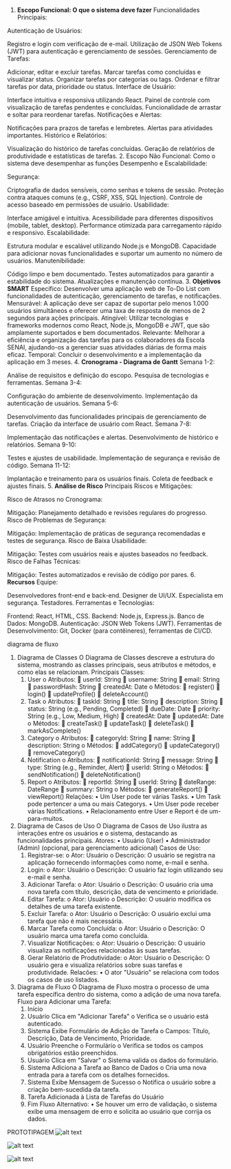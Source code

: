 1. **Escopo Funcional: O que o sistema deve fazer**
Funcionalidades Principais:

Autenticação de Usuários:

Registro e login com verificação de e-mail.
Utilização de JSON Web Tokens (JWT) para autenticação e gerenciamento de sessões.
Gerenciamento de Tarefas:

Adicionar, editar e excluir tarefas.
Marcar tarefas como concluídas e visualizar status.
Organizar tarefas por categorias ou tags.
Ordenar e filtrar tarefas por data, prioridade ou status.
Interface de Usuário:

Interface intuitiva e responsiva utilizando React.
Painel de controle com visualização de tarefas pendentes e concluídas.
Funcionalidade de arrastar e soltar para reordenar tarefas.
Notificações e Alertas:

Notificações para prazos de tarefas e lembretes.
Alertas para atividades importantes.
Histórico e Relatórios:

Visualização do histórico de tarefas concluídas.
Geração de relatórios de produtividade e estatísticas de tarefas.
2. Escopo Não Funcional: Como o sistema deve desempenhar as funções
Desempenho e Escalabilidade:

Segurança:

Criptografia de dados sensíveis, como senhas e tokens de sessão.
Proteção contra ataques comuns (e.g., CSRF, XSS, SQL Injection).
Controle de acesso baseado em permissões de usuário.
Usabilidade:

Interface amigável e intuitiva.
Acessibilidade para diferentes dispositivos (mobile, tablet, desktop).
Performance otimizada para carregamento rápido e responsivo.
Escalabilidade:

Estrutura modular e escalável utilizando Node.js e MongoDB.
Capacidade para adicionar novas funcionalidades e suportar um aumento no número de usuários.
Manutenibilidade:

Código limpo e bem documentado.
Testes automatizados para garantir a estabilidade do sistema.
Atualizações e manutenção contínua.
3. **Objetivos SMART**
Específico: Desenvolver uma aplicação web de To-Do List com funcionalidades de autenticação, gerenciamento de tarefas, e notificações.
Mensurável: A aplicação deve ser capaz de suportar pelo menos 1.000 usuários simultâneos e oferecer uma taxa de resposta de menos de 2 segundos para ações principais.
Atingível: Utilizar tecnologias e frameworks modernos como React, Node.js, MongoDB e JWT, que são amplamente suportados e bem documentados.
Relevante: Melhorar a eficiência e organização das tarefas para os colaboradores da Escola SENAI, ajudando-os a gerenciar suas atividades diárias de forma mais eficaz.
Temporal: Concluir o desenvolvimento e a implementação da aplicação em 3 meses.
4. **Cronograma - Diagrama de Gantt**
Semana 1-2:

Análise de requisitos e definição do escopo.
Pesquisa de tecnologias e ferramentas.
Semana 3-4:

Configuração do ambiente de desenvolvimento.
Implementação da autenticação de usuários.
Semana 5-6:

Desenvolvimento das funcionalidades principais de gerenciamento de tarefas.
Criação da interface de usuário com React.
Semana 7-8:

Implementação das notificações e alertas.
Desenvolvimento de histórico e relatórios.
Semana 9-10:

Testes e ajustes de usabilidade.
Implementação de segurança e revisão de código.
Semana 11-12:

Implantação e treinamento para os usuários finais.
Coleta de feedback e ajustes finais.
5. **Análise de Risco**
Principais Riscos e Mitigações:

Risco de Atrasos no Cronograma:

Mitigação: Planejamento detalhado e revisões regulares do progresso.
Risco de Problemas de Segurança:

Mitigação: Implementação de práticas de segurança recomendadas e testes de segurança.
Risco de Baixa Usabilidade:

Mitigação: Testes com usuários reais e ajustes baseados no feedback.
Risco de Falhas Técnicas:

Mitigação: Testes automatizados e revisão de código por pares.
6. **Recursos**
Equipe:

Desenvolvedores front-end e back-end.
Designer de UI/UX.
Especialista em segurança.
Testadores.
Ferramentas e Tecnologias:

Frontend: React, HTML, CSS.
Backend: Node.js, Express.js.
Banco de Dados: MongoDB.
Autenticação: JSON Web Tokens (JWT).
Ferramentas de Desenvolvimento: Git, Docker (para contêineres), ferramentas de CI/CD.



diagrama de fluxo

1. Diagrama de Classes
O Diagrama de Classes descreve a estrutura do sistema, mostrando as classes principais, seus atributos e métodos, e como elas se relacionam.
Principais Classes:
    1.	User
o	Atributos:
	userId: String
	username: String
	email: String
	passwordHash: String
	createdAt: Date
o	Métodos:
	register()
	login()
	updateProfile()
	deleteAccount()
    2.	Task
o	Atributos:
	taskId: String
	title: String
	description: String
	status: String (e.g., Pending, Completed)
	dueDate: Date
	priority: String (e.g., Low, Medium, High)
	createdAt: Date
	updatedAt: Date
o	Métodos:
	createTask()
	updateTask()
	deleteTask()
	markAsComplete()
    3.	Category
o	Atributos:
	categoryId: String
	name: String
	description: String
o	Métodos:
	addCategory()
	updateCategory()
	removeCategory()
    4.	Notification
o	Atributos:
	notificationId: String
	message: String
	type: String (e.g., Reminder, Alert)
	userId: String
o	Métodos:
	sendNotification()
	deleteNotification()
    5.	Report
o	Atributos:
	reportId: String
	userId: String
	dateRange: DateRange
	summary: String
o	Métodos:
	generateReport()
	viewReport()
Relações:
•	Um User pode ter várias Tasks.
•	Um Task pode pertencer a uma ou mais Categorys.
•	Um User pode receber várias Notifications.
•	Relacionamento entre User e Report é de um-para-muitos.
2. Diagrama de Casos de Uso
O Diagrama de Casos de Uso ilustra as interações entre os usuários e o sistema, destacando as funcionalidades principais.
Atores:
•	Usuário (User)
•	Administrador (Admin) (opcional, para gerenciamento adicional)
Casos de Uso:
    1.	Registrar-se:
o	Ator: Usuário
o	Descrição: O usuário se registra na aplicação fornecendo informações como nome, e-mail e senha.
    2.	Login:
o	Ator: Usuário
o	Descrição: O usuário faz login utilizando seu e-mail e senha.
    3.	Adicionar Tarefa:
o	Ator: Usuário
o	Descrição: O usuário cria uma nova tarefa com título, descrição, data de vencimento e prioridade.
    4.	Editar Tarefa:
o	Ator: Usuário
o	Descrição: O usuário modifica os detalhes de uma tarefa existente.
    5.	Excluir Tarefa:
o	Ator: Usuário
o	Descrição: O usuário exclui uma tarefa que não é mais necessária.
    6.	Marcar Tarefa como Concluída:
o	Ator: Usuário
o	Descrição: O usuário marca uma tarefa como concluída.
    7.	Visualizar Notificações:
o	Ator: Usuário
o	Descrição: O usuário visualiza as notificações relacionadas às suas tarefas.
    8.	Gerar Relatório de Produtividade:
o	Ator: Usuário
o	Descrição: O usuário gera e visualiza relatórios sobre suas tarefas e produtividade.
Relacões:
•	O ator "Usuário" se relaciona com todos os casos de uso listados.
3. Diagrama de Fluxo
O Diagrama de Fluxo mostra o processo de uma tarefa específica dentro do sistema, como a adição de uma nova tarefa.
Fluxo para Adicionar uma Tarefa:
    1.	Início
    2.	Usuário Clica em "Adicionar Tarefa"
o	Verifica se o usuário está autenticado.
    3.	Sistema Exibe Formulário de Adição de Tarefa
o	Campos: Título, Descrição, Data de Vencimento, Prioridade.
    4.	Usuário Preenche o Formulário
o	Verifica se todos os campos obrigatórios estão preenchidos.
    5.	Usuário Clica em "Salvar"
o	Sistema valida os dados do formulário.
    6.	Sistema Adiciona a Tarefa ao Banco de Dados
o	Cria uma nova entrada para a tarefa com os detalhes fornecidos.
    7.	Sistema Exibe Mensagem de Sucesso
o	Notifica o usuário sobre a criação bem-sucedida da tarefa.
    8.	Tarefa Adicionada à Lista de Tarefas do Usuário
    9.	Fim
Fluxo Alternativo:
•	Se houver um erro de validação, o sistema exibe uma mensagem de erro e solicita ao usuário que corrija os dados.






PROTOTIPAGEM
![alt text](image.png)


![alt text](image-1.png)


![alt text](image-2.png)

